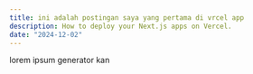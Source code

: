 ```yaml
---
title: ini adalah postingan saya yang pertama di vrcel app
description: How to deploy your Next.js apps on Vercel.
date: "2024-12-02"
---
```


lorem ipsum generator kan
